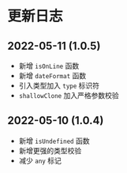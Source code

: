# 更新日志

## 2022-05-11 (1.0.5)

- 新增 `isOnLine` 函数
- 新增 `dateFormat` 函数
- 引入类型加入 `type` 标识符
- `shallowClone` 加入严格参数校验

## 2022-05-10 (1.0.4)

- 新增 `isUndefined` 函数
- 新增更强的类型校验
- 减少 `any` 标记
